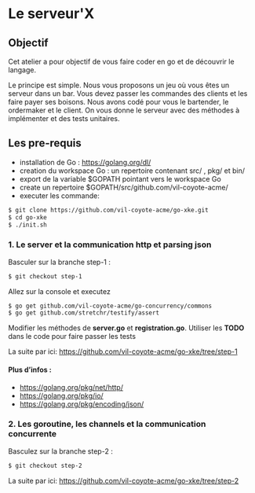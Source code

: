 # Le serveur'X
## Objectif 
Cet atelier a pour objectif de vous faire coder en go et de découvrir le langage.

Le principe est simple. Nous vous proposons un jeu où vous êtes un serveur dans un bar.  Vous devez passer les commandes des clients et les faire payer ses boisons. Nous avons codé pour vous le  bartender, le ordermaker et le client. On vous donne le serveur avec des méthodes à implémenter et des tests unitaires.

## Les pre-requis 
 - installation de Go : https://golang.org/dl/
 - creation du workspace Go : un repertoire contenant src/ , pkg/  et  bin/
 - export de la variable $GOPATH pointant vers le workspace Go
 - create un repertoire $GOPATH/src/github.com/vil-coyote-acme/ 
 - executer les commande:

```sh
$ git clone https://github.com/vil-coyote-acme/go-xke.git
$ cd go-xke
$ ./init.sh
```

### 1. Le server et la communication http et parsing json
Basculer sur la branche step-1 : 

```sh
$ git checkout step-1
```

Allez sur la console et executez

```sh
$ go get github.com/vil-coyote-acme/go-concurrency/commons
$ go get github.com/stretchr/testify/assert
```


Modifier les méthodes de **server.go** et **registration.go**. Utiliser les **TODO** dans le code pour faire passer les tests

La suite par ici:
https://github.com/vil-coyote-acme/go-xke/tree/step-1

#### Plus d’infos :
- https://golang.org/pkg/net/http/
- https://golang.org/pkg/io/
- https://golang.org/pkg/encoding/json/

### 2. Les goroutine, les channels et la communication concurrente

Basculez sur la branche step-2 : 

```sh
$ git checkout step-2
```

La suite par ici:
https://github.com/vil-coyote-acme/go-xke/tree/step-2
